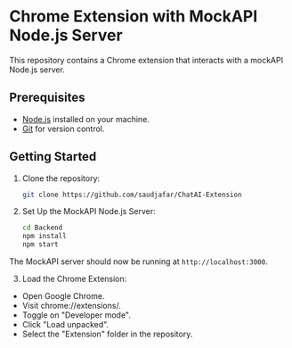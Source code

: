 # Chrome Extension with MockAPI Node.js Server

This repository contains a Chrome extension that interacts with a mockAPI Node.js server.

## Prerequisites

- [Node.js](https://nodejs.org/) installed on your machine.
- [Git](https://git-scm.com/) for version control.

## Getting Started

1. Clone the repository:

   ```bash
   git clone https://github.com/saudjafar/ChatAI-Extension

2. Set Up the MockAPI Node.js Server:

    ```bash
    cd Backend
    npm install
    npm start

The MockAPI server should now be running at `http://localhost:3000`.

3. Load the Chrome Extension:

- Open Google Chrome.
- Visit chrome://extensions/.
- Toggle on "Developer mode".
- Click "Load unpacked".
- Select the "Extension" folder in the repository.
